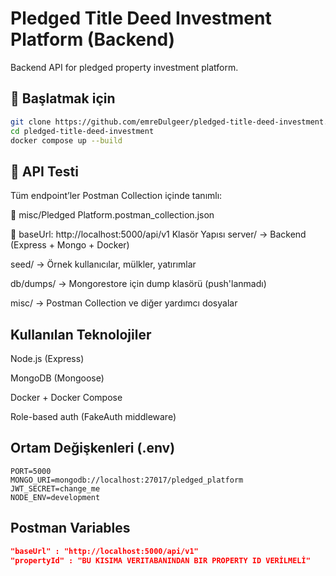 # Pledged Title Deed Investment Platform (Backend)

Backend API for pledged property investment platform.

## 🚀 Başlatmak için

```bash
git clone https://github.com/emreDulgeer/pledged-title-deed-investment.git
cd pledged-title-deed-investment
docker compose up --build
```
## 🧪 API Testi
Tüm endpoint’ler Postman Collection içinde tanımlı:

📁 misc/Pledged Platform.postman_collection.json

🔑 baseUrl: http://localhost:5000/api/v1
Klasör Yapısı
server/ → Backend (Express + Mongo + Docker)

seed/ → Örnek kullanıcılar, mülkler, yatırımlar

db/dumps/ → Mongorestore için dump klasörü (push'lanmadı)

misc/ → Postman Collection ve diğer yardımcı dosyalar

## Kullanılan Teknolojiler
Node.js (Express)

MongoDB (Mongoose)

Docker + Docker Compose

Role-based auth (FakeAuth middleware)
## Ortam Değişkenleri (.env)
```env
PORT=5000
MONGO_URI=mongodb://localhost:27017/pledged_platform
JWT_SECRET=change_me
NODE_ENV=development
```

## Postman Variables
```json
"baseUrl" : "http://localhost:5000/api/v1"
"propertyId" : "BU KISIMA VERITABANINDAN BIR PROPERTY ID VERİLMELİ"
```
